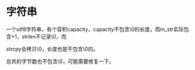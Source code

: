 # 字符串

一个utf8字符串，有个容积capacity，capacity不包含\0的长度，而m_str实际包含+1，strlen不记录\0，而

strcpy会拷贝\0，长度也是不包含\0的。

总共的字节数也不包含\0，可能需要修复一下。





